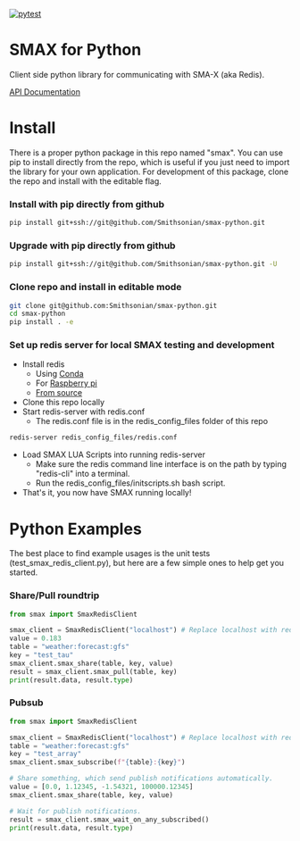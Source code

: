 [![pytest](https://github.com/Smithsonian/sma-python-redis-client/actions/workflows/python_tests.yml/badge.svg)](https://github.com/Smithsonian/sma-python-redis-client/actions/workflows/python_tests.yml)

# SMAX for Python 
Client side python library for communicating with SMA-X (aka Redis).

[API Documentation](https://ideal-funicular-124903cd.pages.github.io/)

# Install
There is a proper python package in this repo named "smax".  You can use pip to install
directly from the repo, which is useful if you just need to import the library for your
own application. For development of this package, clone the repo and install with the 
editable flag. 

### Install with pip directly from github
```bash
pip install git+ssh://git@github.com/Smithsonian/smax-python.git
```
### Upgrade with pip directly from github
```bash
pip install git+ssh://git@github.com/Smithsonian/smax-python.git -U
```

### Clone repo and install in editable mode
```bash
git clone git@github.com:Smithsonian/smax-python.git
cd smax-python
pip install . -e
```

### Set up redis server for local SMAX testing and development
* Install redis
  * Using [Conda](https://anaconda.org/binstar/redis-server)
  * For [Raspberry pi](https://redis.io/topics/ARM)
  * [From source](https://redis.io/topics/quickstart)
* Clone this repo locally
* Start redis-server with redis.conf
  * The redis.conf file is in the redis_config_files folder of this repo
```bash
redis-server redis_config_files/redis.conf
```
* Load SMAX LUA Scripts into running redis-server
  * Make sure the redis command line interface is on the path by typing "redis-cli" into a terminal.  
  * Run the redis_config_files/initscripts.sh bash script.  
* That's it, you now have SMAX running locally!



# Python Examples
The best place to find example usages is the unit tests (test_smax_redis_client.py), but here are 
a few simple ones to help get you started.

### Share/Pull roundtrip
```python
from smax import SmaxRedisClient

smax_client = SmaxRedisClient("localhost") # Replace localhost with redis hostname or IP.
value = 0.183
table = "weather:forecast:gfs"
key = "test_tau"
smax_client.smax_share(table, key, value)
result = smax_client.smax_pull(table, key)
print(result.data, result.type)
```
### Pubsub
```python
from smax import SmaxRedisClient

smax_client = SmaxRedisClient("localhost") # Replace localhost with redis hostname or IP.
table = "weather:forecast:gfs"
key = "test_array"
smax_client.smax_subscribe(f"{table}:{key}")

# Share something, which send publish notifications automatically.
value = [0.0, 1.12345, -1.54321, 100000.12345]
smax_client.smax_share(table, key, value)

# Wait for publish notifications.
result = smax_client.smax_wait_on_any_subscribed()
print(result.data, result.type)
```

